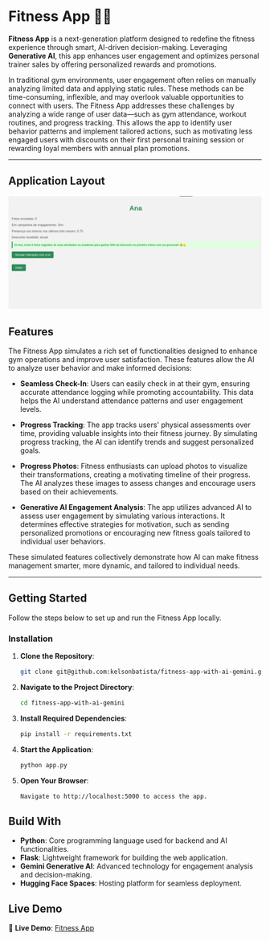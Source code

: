 # Fitness App 🏋️‍♂️  

**Fitness App** is a next-generation platform designed to redefine the fitness experience through smart, AI-driven decision-making. Leveraging **Generative AI**, this app enhances user engagement and optimizes personal trainer sales by offering personalized rewards and promotions.

In traditional gym environments, user engagement often relies on manually analyzing limited data and applying static rules. These methods can be time-consuming, inflexible, and may overlook valuable opportunities to connect with users. The Fitness App addresses these challenges by analyzing a wide range of user data—such as gym attendance, workout routines, and progress tracking. This allows the app to identify user behavior patterns and implement tailored actions, such as motivating less engaged users with discounts on their first personal training session or rewarding loyal members with annual plan promotions.

---

## Application Layout  

![Application Layout](layout.png) 

## Features  

The Fitness App simulates a rich set of functionalities designed to enhance gym operations and improve user satisfaction. These features allow the AI to analyze user behavior and make informed decisions:

- **Seamless Check-In**: Users can easily check in at their gym, ensuring accurate attendance logging while promoting accountability. This data helps the AI understand attendance patterns and user engagement levels.

- **Progress Tracking**: The app tracks users' physical assessments over time, providing valuable insights into their fitness journey. By simulating progress tracking, the AI can identify trends and suggest personalized goals.

- **Progress Photos**: Fitness enthusiasts can upload photos to visualize their transformations, creating a motivating timeline of their progress. The AI analyzes these images to assess changes and encourage users based on their achievements.

- **Generative AI Engagement Analysis**: The app utilizes advanced AI to assess user engagement by simulating various interactions. It determines effective strategies for motivation, such as sending personalized promotions or encouraging new fitness goals tailored to individual user behaviors.

These simulated features collectively demonstrate how AI can make fitness management smarter, more dynamic, and tailored to individual needs.

---

## Getting Started  

Follow the steps below to set up and run the Fitness App locally.

### Installation  

1. **Clone the Repository**:  
   ```bash
   git clone git@github.com:kelsonbatista/fitness-app-with-ai-gemini.git

2. **Navigate to the Project Directory**:  
    ```bash
    cd fitness-app-with-ai-gemini

3. **Install Required Dependencies**:  
   ```bash
   pip install -r requirements.txt

4. **Start the Application**:  
   ```bash
   python app.py

4. **Open Your Browser**: 
   ```bash 
   Navigate to http://localhost:5000 to access the app.

## Build With
- **Python**: Core programming language used for backend and AI functionalities.
- **Flask**: Lightweight framework for building the web application.
- **Gemini Generative AI**: Advanced technology for engagement analysis and decision-making.
- **Hugging Face Spaces**: Hosting platform for seamless deployment.

## Live Demo
🔗 **Live Demo**: [Fitness App](https://kelsonbatista-fitness-app.hf.space)  

